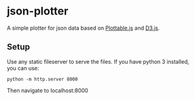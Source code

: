 # json-plotter

A simple plotter for json data based on [Plottable.js](http://plottablejs.org/) and [D3.js](https://d3js.org/).

## Setup

Use any static fileserver to serve the files.
If you have python 3 installed, you can use:

```
python -m http.server 8000
```

Then navigate to localhost:8000
